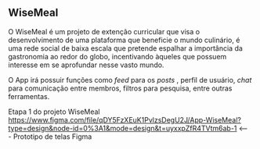 <h2>WiseMeal</h2>

<p> O WiseMeal é um projeto de extenção curricular que visa o desenvolvimento de uma plataforma que beneficie o mundo culinário, é uma rede social de baixa escala que pretende espalhar a importância da gastronomia ao redor do globo, incentivando àqueles que possuem interesse em se aprofundar nesse vasto mundo. </p>
<p> O App irá possuir funções como <em>feed</em> para os <em>posts</em> , perfil de usuário, <em>chat</em> para comunicação entre membros, filtros para pesquisa, entre outras ferramentas. </p> 

Etapa 1 do projeto WiseMeal <br>
https://www.figma.com/file/qDY5FzXEuK1PvlzsDegU2J/App-WiseMeal?type=design&node-id=0%3A1&mode=design&t=uyxxpZfR4TVtm6ab-1 <--- Prototipo de telas Figma



